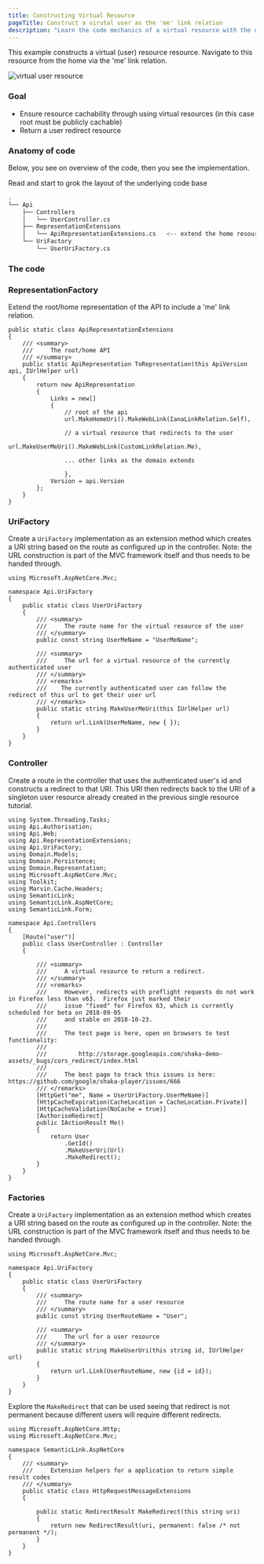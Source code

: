 ```yaml
---
title: Constructing Virtual Resource
pageTitle: Construct a virutal user as the 'me' link relation
description: "Learn the code mechanics of a virtual resource with the user resource"
---
```


This example constructs a virtual (user) resource resource. Navigate to this resource from the home via the 'me' link relation.

![virtual user resource](singleton-user.png)

### Goal

* Ensure resource cachability through using virtual resources (in this case root must be publicly cachable)
* Return a user redirect resource

### Anatomy of code

Below, you see on overview of the code, then you see the implementation.

<Instruction>

Read and start to grok the layout of the underlying code base

```bash
.
└── Api
    ├── Controllers
    │   └── UserController.cs
    ├── RepresentationExtensions
    │   └── ApiRepresentationExtensions.cs   <-- extend the home resource to include 'me' link
    └── UriFactory
        └── UserUriFactory.cs

```

</Instruction>

### The code

### RepresentationFactory

<Instruction>

Extend the root/home representation of the API to include a 'me' link relation.

```csharp{16}(path="...todo-aspnetcore-vue/api/Api/RepresentationExtensions/ApiRepresentationExtensions.cs")
public static class ApiRepresentationExtensions
{
    /// <summary>
    ///     The root/home API
    /// </summary>
    public static ApiRepresentation ToRepresentation(this ApiVersion api, IUrlHelper url)
    {
        return new ApiRepresentation
        {
            Links = new[]
            {
                // root of the api
                url.MakeHomeUri().MakeWebLink(IanaLinkRelation.Self),

                // a virtual resource that redirects to the user
                url.MakeUserMeUri().MakeWebLink(CustomLinkRelation.Me),

                ... other links as the domain extends

                },
            Version = api.Version
        };
    }
}
 ```

</Instruction>

### UriFactory

<Instruction>

Create a `UriFactory` implementation as an extension method which creates a URI string based on the route as configured up in the controller. Note: the URL construction is part of the MVC framework itself and thus needs to be handed through.

```
using Microsoft.AspNetCore.Mvc;

namespace Api.UriFactory
{
    public static class UserUriFactory
    {
        /// <summary>
        ///     The route name for the virtual resource of the user
        /// </summary>
        public const string UserMeName = "UserMeName";

        /// <summary>
        ///     The url for a virtual resource of the currently authenticated user
        /// </summary>
        /// <remarks>
        ///    The currently authenticated user can follow the redirect of this url to get their user url
        /// </remarks>
        public static string MakeUserMeUri(this IUrlHelper url)
        {
            return url.Link(UserMeName, new { });
        }
    }
}
```

</Instruction>

### Controller
<Instruction>

Create a route in the controller that uses the authenticated user's id and constructs a redirect to that URI. This URI then redirects back to the URI of a singleton user resource already created in the previous single resource tutorial.

```csharp(path="...todo-aspnetcore-vue/api/Api/Controllers/TodoController.cs")
using System.Threading.Tasks;
using Api.Authorisation;
using Api.Web;
using Api.RepresentationExtensions;
using Api.UriFactory;
using Domain.Models;
using Domain.Persistence;
using Domain.Representation;
using Microsoft.AspNetCore.Mvc;
using Toolkit;
using Marvin.Cache.Headers;
using SemanticLink;
using SemanticLink.AspNetCore;
using SemanticLink.Form;

namespace Api.Controllers
{
    [Route("user")]
    public class UserController : Controller
    {

        /// <summary>
        ///     A virtual resource to return a redirect.
        /// </summary>
        /// <remarks>
        ///     However, redirects with preflight requests do not work in Firefox less than v63.  Firefox just marked their
        ///     issue "fixed" for Firefox 63, which is currently scheduled for beta on 2018-09-05
        ///     and stable on 2018-10-23.
        ///
        ///     The test page is here, open on browsers to test functionality:
        ///
        ///         http://storage.googleapis.com/shaka-demo-assets/_bugs/cors_redirect/index.html
        ///
        ///     The best page to track this issues is here: https://github.com/google/shaka-player/issues/666
        /// </remarks>
        [HttpGet("me", Name = UserUriFactory.UserMeName)]
        [HttpCacheExpiration(CacheLocation = CacheLocation.Private)]
        [HttpCacheValidation(NoCache = true)]
        [AuthoriseRedirect]
        public IActionResult Me()
        {
            return User
                .GetId()
                .MakeUserUri(Url)
                .MakeRedirect();
        }
    }
}
```

</Instruction>


### Factories

<Instruction>

Create a `UriFactory` implementation as an extension method which creates a URI string based on the route as configured up in the controller. Note: the URL construction is part of the MVC framework itself and thus needs to be handed through.

```csharp(path="...todo-aspnetcore-vue/api/Api/UriFactory/UserUriFactory.cs")
using Microsoft.AspNetCore.Mvc;

namespace Api.UriFactory
{
    public static class UserUriFactory
    {
        /// <summary>
        ///     The route name for a user resource
        /// </summary>
        public const string UserRouteName = "User";

        /// <summary>
        ///     The url for a user resource
        /// </summary>
        public static string MakeUserUri(this string id, IUrlHelper url)
        {
            return url.Link(UserRouteName, new {id = id});
        }
    }
}
```

</Instruction>


<Instruction>

Explore the `MakeRedirect` that can be used seeing that redirect is not permanent because different users will require different redirects.

```csharp{14}(path="...todo-aspnetcore-vue/api/SemanticLink-AspnetCore/HttpRequestMessageExtensions.cs:47")
using Microsoft.AspNetCore.Http;
using Microsoft.AspNetCore.Mvc;

namespace SemanticLink.AspNetCore
{
    /// <summary>
    ///     Extension helpers for a application to return simple result codes
    /// </summary>
    public static class HttpRequestMessageExtensions
    {

        public static RedirectResult MakeRedirect(this string uri)
        {
            return new RedirectResult(uri, permanent: false /* not permanent */);
        }
    }
}
```

</Instruction>

